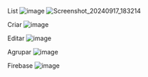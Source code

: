 List
![image](https://github.com/user-attachments/assets/8b5ac6f7-a35b-425b-82bd-5c9033129846)
![Screenshot_20240917_183214](https://github.com/user-attachments/assets/59eae3f9-8eee-4a6f-846b-1fbf94573cc6)

Criar
![image](https://github.com/user-attachments/assets/9fbb7710-4971-4f7d-8de2-037e038d4437)

Editar
![image](https://github.com/user-attachments/assets/fbd71e9d-e652-47e8-97e4-c64b70842856)

Agrupar
![image](https://github.com/user-attachments/assets/e9346af3-3189-4ed6-afb2-8fc3a64292ee)

Firebase
![image](https://github.com/user-attachments/assets/be5a545f-cecc-46fa-8031-bcd45072740d)
